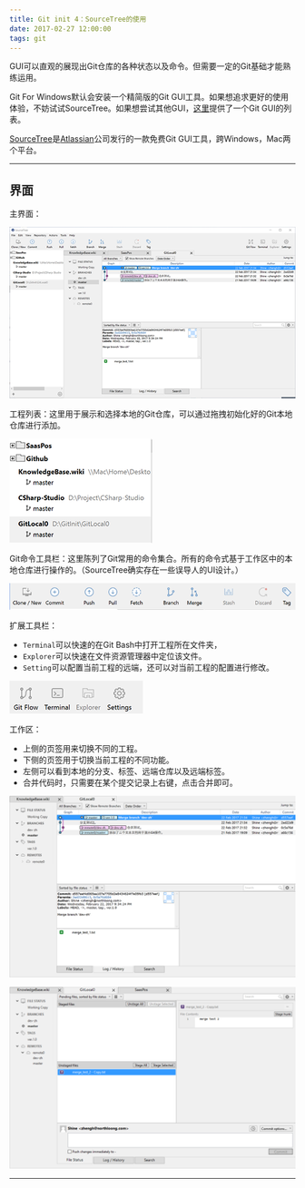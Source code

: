 ```yaml
---
title: Git init 4：SourceTree的使用
date: 2017-02-27 12:00:00
tags: git
---
```


GUI可以直观的展现出Git仓库的各种状态以及命令。但需要一定的Git基础才能熟练运用。

Git For Windows默认会安装一个精简版的Git GUI工具。如果想追求更好的使用体验，不妨试试SourceTree。如果想尝试其他GUI，[这里](https://git-scm.com/downloads/guis)提供了一个Git GUI的列表。

[SourceTree](https://www.sourcetreeapp.com/)是[Atlassian](https://www.atlassian.com/)公司发行的一款免费Git GUI工具，跨Windows，Mac两个平台。

------

## 界面

主界面：

![主界面](git-init-4/home.png)

工程列表：这里用于展示和选择本地的Git仓库，可以通过拖拽初始化好的Git本地仓库进行添加。

![工程目录](git-init-4/project_menu.png)

Git命令工具栏：这里陈列了Git常用的命令集合。所有的命令式基于工作区中的本地仓库进行操作的。（SourceTree确实存在一些误导人的UI设计。）

![Git命令工具栏](git-init-4/command.png)

扩展工具栏：
* `Terminal`可以快速的在Git Bash中打开工程所在文件夹，
* `Explorer`可以快速在文件资源管理器中定位该文件。
* `Setting`可以配置当前工程的远端，还可以对当前工程的配置进行修改。

![扩展工具栏](git-init-4/extend.png)

工作区：
* 上侧的页签用来切换不同的工程。
* 下侧的页签用于切换当前工程的不同功能。
* 左侧可以看到本地的分支、标签、远端仓库以及远端标签。
* 合并代码时，只需要在某个提交记录上右键，点击合并即可。

![日志界面](git-init-4/status_history.png)

![提交界面](git-init-4/status_commit.png)

------

